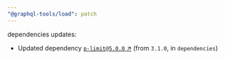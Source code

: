 ```yaml
---
"@graphql-tools/load": patch
---
```

dependencies updates:
  - Updated dependency [`p-limit@5.0.0` ↗︎](https://www.npmjs.com/package/p-limit/v/5.0.0) (from `3.1.0`, in `dependencies`)
